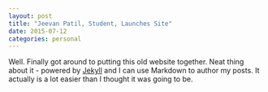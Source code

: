 ```yaml
---
layout: post
title: "Jeevan Patil, Student, Launches Site"
date: 2015-07-12
categories: personal
---
```


Well. Finally got around to putting this old website together. Neat thing about it - powered by [Jekyll](http://jekyllrb.com) and I can use Markdown to author my posts. It actually is a lot easier than I thought it was going to be.
